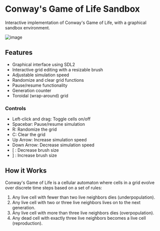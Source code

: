 # Conway's Game of Life Sandbox

Interactive implementation of Conway's Game of Life, with a graphical sandbox environment.

![image](https://github.com/TTayJus/GameOfLife/blob/main/image.png)


## Features

- Graphical interface using SDL2
- Interactive grid editing with a resizable brush
- Adjustable simulation speed
- Randomize and clear grid functions
- Pause/resume functionality
- Generation counter
- Toroidal (wrap-around) grid


### Controls

- Left-click and drag: Toggle cells on/off
- Spacebar: Pause/resume simulation
- R: Randomize the grid
- C: Clear the grid
- Up Arrow: Increase simulation speed
- Down Arrow: Decrease simulation speed
- [ : Decrease brush size
- ] : Increase brush size

## How it Works

Conway's Game of Life is a cellular automaton where cells in a grid evolve over discrete time steps based on a set of rules:

1. Any live cell with fewer than two live neighbors dies (underpopulation).
2. Any live cell with two or three live neighbors lives on to the next generation.
3. Any live cell with more than three live neighbors dies (overpopulation).
4. Any dead cell with exactly three live neighbors becomes a live cell (reproduction).
